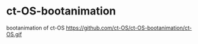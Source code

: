 # ct-OS-bootanimation
bootanimation of ct-OS
https://github.com/ct-OS/ct-OS-bootanimation/ct-OS.gif
